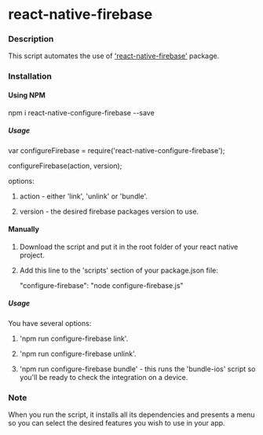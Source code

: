 # react-native-firebase

### Description

This script automates the use of ['react-native-firebase'](https://invertase.io/react-native-firebase) package.

### Installation

#### Using NPM

npm i react-native-configure-firebase --save

##### Usage

var configureFirebase = require('react-native-configure-firebase');

configureFirebase(action, version);


options:

1) action - either 'link', 'unlink' or 'bundle'.

2) version - the desired firebase packages version to use.



#### Manually

1) Download the script and put it in the root folder of your react native project.

2) Add this line to the 'scripts' section of your package.json file:

      "configure-firebase": "node configure-firebase.js"

##### Usage

You have several options:

1) 'npm run configure-firebase link'.

2) 'npm run configure-firebase unlink'.

3) 'npm run configure-firebase bundle' - this runs the 'bundle-ios' script so you'll be ready to check the integration on a device.

### Note

When you run the script, it installs all its dependencies and presents a menu so you can select the desired features you wish to use in your app.

